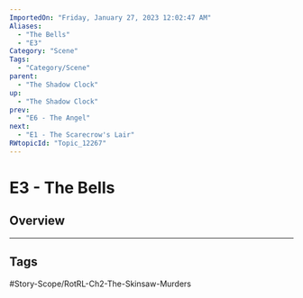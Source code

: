 ```yaml
---
ImportedOn: "Friday, January 27, 2023 12:02:47 AM"
Aliases:
  - "The Bells"
  - "E3"
Category: "Scene"
Tags:
  - "Category/Scene"
parent:
  - "The Shadow Clock"
up:
  - "The Shadow Clock"
prev:
  - "E6 - The Angel"
next:
  - "E1 - The Scarecrow's Lair"
RWtopicId: "Topic_12267"
---
```

# E3 - The Bells
## Overview

---
## Tags
#Story-Scope/RotRL-Ch2-The-Skinsaw-Murders

